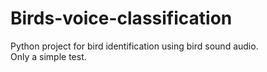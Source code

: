 # Birds-voice-classification
Python project for bird identification using bird sound audio.  
Only a simple test.